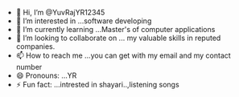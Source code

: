 - 👋 Hi, I’m @YuvRajYR12345
- 👀 I’m interested in ...software developing  
- 🌱 I’m currently learning ...Master's of computer applications
- 💞️ I’m looking to collaborate on ... my valuable skills in reputed companies.
- 📫 How to reach me ...you can get with my email and my contact number
- 😄 Pronouns: ...YR
- ⚡ Fun fact: ...intrested in shayari..,listening songs

<!---
YuvRajYR12345/YuvRajYR12345 is a ✨ special ✨ repository because its `README.md` (this file) appears on your GitHub profile.
You can click the Preview link to take a look at your changes.
--->

